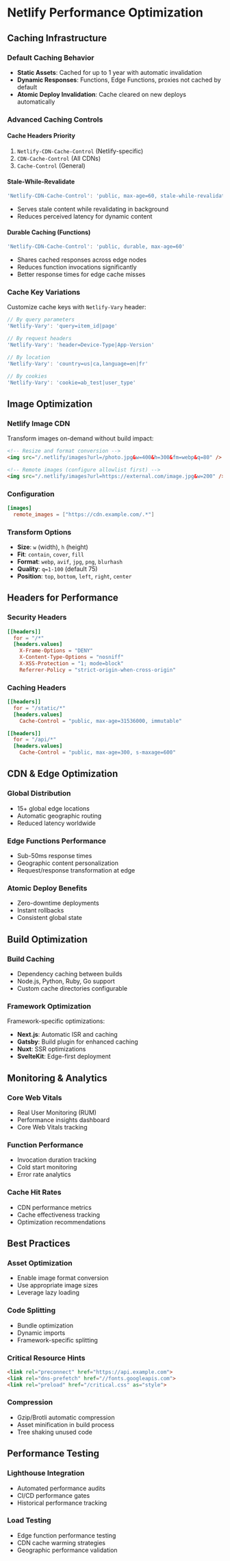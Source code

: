 # Netlify Performance Optimization

## Caching Infrastructure

### Default Caching Behavior
- **Static Assets**: Cached for up to 1 year with automatic invalidation
- **Dynamic Responses**: Functions, Edge Functions, proxies not cached by default
- **Atomic Deploy Invalidation**: Cache cleared on new deploys automatically

### Advanced Caching Controls

#### Cache Headers Priority
1. `Netlify-CDN-Cache-Control` (Netlify-specific)
2. `CDN-Cache-Control` (All CDNs) 
3. `Cache-Control` (General)

#### Stale-While-Revalidate
```javascript
'Netlify-CDN-Cache-Control': 'public, max-age=60, stale-while-revalidate=120'
```
- Serves stale content while revalidating in background
- Reduces perceived latency for dynamic content

#### Durable Caching (Functions)
```javascript
'Netlify-CDN-Cache-Control': 'public, durable, max-age=60'
```
- Shares cached responses across edge nodes
- Reduces function invocations significantly
- Better response times for edge cache misses

### Cache Key Variations
Customize cache keys with `Netlify-Vary` header:

```javascript
// By query parameters
'Netlify-Vary': 'query=item_id|page'

// By request headers  
'Netlify-Vary': 'header=Device-Type|App-Version'

// By location
'Netlify-Vary': 'country=us|ca,language=en|fr'

// By cookies
'Netlify-Vary': 'cookie=ab_test|user_type'
```

## Image Optimization

### Netlify Image CDN
Transform images on-demand without build impact:

```html
<!-- Resize and format conversion -->
<img src="/.netlify/images?url=/photo.jpg&w=400&h=300&fm=webp&q=80" />

<!-- Remote images (configure allowlist first) -->
<img src="/.netlify/images?url=https://external.com/image.jpg&w=200" />
```

### Configuration
```toml
[images]
  remote_images = ["https://cdn.example.com/.*"]
```

### Transform Options
- **Size**: `w` (width), `h` (height)
- **Fit**: `contain`, `cover`, `fill`
- **Format**: `webp`, `avif`, `jpg`, `png`, `blurhash`
- **Quality**: `q=1-100` (default 75)
- **Position**: `top`, `bottom`, `left`, `right`, `center`

## Headers for Performance

### Security Headers
```toml
[[headers]]
  for = "/*"
  [headers.values]
    X-Frame-Options = "DENY"
    X-Content-Type-Options = "nosniff"
    X-XSS-Protection = "1; mode=block"
    Referrer-Policy = "strict-origin-when-cross-origin"
```

### Caching Headers
```toml
[[headers]]
  for = "/static/*"
  [headers.values]
    Cache-Control = "public, max-age=31536000, immutable"

[[headers]]  
  for = "/api/*"
  [headers.values]
    Cache-Control = "public, max-age=300, s-maxage=600"
```

## CDN & Edge Optimization

### Global Distribution
- 15+ global edge locations
- Automatic geographic routing
- Reduced latency worldwide

### Edge Functions Performance
- Sub-50ms response times
- Geographic content personalization
- Request/response transformation at edge

### Atomic Deploy Benefits
- Zero-downtime deployments
- Instant rollbacks
- Consistent global state

## Build Optimization

### Build Caching
- Dependency caching between builds
- Node.js, Python, Ruby, Go support
- Custom cache directories configurable

### Framework Optimization
Framework-specific optimizations:
- **Next.js**: Automatic ISR and caching
- **Gatsby**: Build plugin for enhanced caching  
- **Nuxt**: SSR optimizations
- **SvelteKit**: Edge-first deployment

## Monitoring & Analytics

### Core Web Vitals
- Real User Monitoring (RUM)
- Performance insights dashboard
- Core Web Vitals tracking

### Function Performance  
- Invocation duration tracking
- Cold start monitoring
- Error rate analytics

### Cache Hit Rates
- CDN performance metrics
- Cache effectiveness tracking
- Optimization recommendations

## Best Practices

### Asset Optimization
- Enable image format conversion
- Use appropriate image sizes
- Leverage lazy loading

### Code Splitting
- Bundle optimization
- Dynamic imports
- Framework-specific splitting

### Critical Resource Hints
```html
<link rel="preconnect" href="https://api.example.com">
<link rel="dns-prefetch" href="//fonts.googleapis.com">
<link rel="preload" href="/critical.css" as="style">
```

### Compression
- Gzip/Brotli automatic compression
- Asset minification in build process
- Tree shaking unused code

## Performance Testing

### Lighthouse Integration
- Automated performance audits
- CI/CD performance gates
- Historical performance tracking

### Load Testing
- Edge function performance testing
- CDN cache warming strategies
- Geographic performance validation